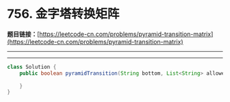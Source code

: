 # 756. 金字塔转换矩阵

**题目链接：**[https://leetcode-cn.com/problems/pyramid-transition-matrix](https://leetcode-cn.com/problems/pyramid-transition-matrix)

---

<Cards card="leetcode_756_pyramid-transition-matrix"></Cards>

---

```java
class Solution {
    public boolean pyramidTransition(String bottom, List<String> allowed) {
        
    }
}
```
